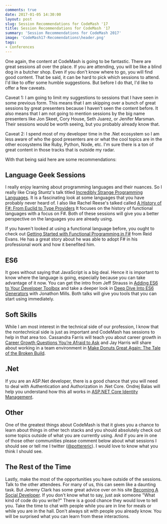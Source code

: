 ```yaml
---
comments: true
date: 2017-01-05 14:30:00
layout: post
slug: Session Recommendations for CodeMash '17
title: Session Recommendations for CodeMash '17
summary: 'Session Recommendations for CodeMash 2017'
image: 'CodeMash17-Recomendations\header.png'
tags:
- Conferences
---
```

One again, the content at CodeMash is going to be fantastic. There are great sessions all over the place. If you are attending, you will be like a blind dog in a butcher shop. Even if you don't know where to go, you will  find good content. That be said, it can be hard to pick which sessions to attend. I'd like to offer some humble suggestions. But before I do that, I'd like to offer a few caveats. 

Caveat 1: 
I am going to limit my suggestions to sessions that I have seen in some previous form. This means that I am skipping over a bunch of great sessions by great presenters because I haven't seen the content before. It also means that I am not going to mention sessions by the big name presenters like Jon Skeet, Cory House, Seth Juarez, or Jenifer Marsman. Their sessions would be worth seeing, but you probably already know that.

Caveat 2: 
I spend most of my developer time in the .Net ecosystem so I am less aware of who the good presenters are or what the cool topics are in the other ecosystems like Ruby, Python, Node, etc. I'm sure there is a ton of great content in those tracks that is outside my radar. 

With that being said here are some recommendations:

## Language Geek Sessions ##
I really enjoy learning about programming languages and their nuances. So I really like Craig Stuntz's talk titled [Incredibly Strange Programming Languages](https://www.codemash.org/session/incredibly-strange-programming-languages/). It is a fascinating look at some languages that you have probably never heard of. I also like Rachel Reese's talked called [A History of F#: From Euclid to Type Providers](https://www.codemash.org/session/a-history-of-f-from-euclid-to-type-providers/) It focuses on the history of functional languages with a focus on F#. Both of these sessions will give you a better perspective on the languages you are already using. 

If you haven't looked at using a functional language before, you ought to check out [Getting Started with Functional Programming in F#](https://www.codemash.org/session/getting-started-with-functional-programming-in-f/) from Reid Evans. He has a great story about he was able to adopt F# in his professional work and how it benefited him. 

## ES6 ##

It goes without saying that JavaScript is a big deal. Hence it is important to know where the language is going, especially because you can take advantage of it now. You can get the intro from Jeff Strauss in [Adding ES6 to Your Developer Toolbox](https://www.codemash.org/session/adding-es6-to-your-developer-toolbox/) and take a deeper look in [Deep Dive Into ES6 Generators](https://www.codemash.org/session/deep-dive-into-es6-generators/) with Jonathon Mills. Both talks will give you tools that you can start using immediately. 
 

## Soft Skills ##

While I am most interest in the technical side of our profession, I know that the nontechnical side is just as important and CodeMash has sessions to help in that area too. Cassandra Farris will teach you about career growth in [Career Growth Questions You’re Afraid to Ask](https://www.codemash.org/session/career-growth-questions-youre-afraid-to-ask/) and Jay Harris will share about working in a team environment 
in [Make Donuts Great Again: The Tale of the Broken Build](https://www.codemash.org/session/make-donuts-great-again-the-tale-of-the-broken-build/). 

## .Net ##

If you are an ASP.Net developer, there is a good chance that you will need to deal with Authentication and Authorization in .Net Core. Ondrej Balas will help you understand how this all works in [ASP.NET Core Identity Management](https://www.codemash.org/session/asp-net-core-identity-management/).

## Other ##

One of the greatest things about CodeMash is that it gives you a chance to learn about things in other tech stacks and you should absolutely check out some topics outside of what you are currently using. And if you are in one of those other communities please comment below about what sessions I should see or tell me I twitter ([@pottereric](https://twitter.com/pottereric)). I would love to know what you think I should see. 

## The Rest of the Time ##

Lastly, make the most of the opportunities you have outside of the sessions. Talk to the other attendees. For many of us, this can seem like a daunting task. But Jeremy Clark has some great advice over on his site [Becoming A Social Developer](http://www.becomingasocialdeveloper.com/). If you don't know what to say, just ask someone "What kind of code do you write?" There is a good chance they would love to tell you. Take the time to chat with people while you are in line for meals or while you are in the hall. Don't always sit with people you already know. You will be surprised what you can learn from these interactions. 